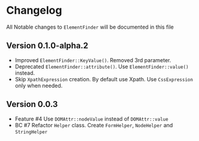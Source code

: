 # Changelog
All Notable changes to `ElementFinder` will be documented in this file

## Version 0.1.0-alpha.2
- Improved `ElementFinder::KeyValue()`. Removed 3rd parameter.
- Deprecated `ElementFinder::attribute()`. Use `ElementFinder::value()` instead.
- Skip `XpathExpression` creation. By default use Xpath. Use `CssExpression` only when needed.  

## Version 0.0.3
- Feature #4 Use `DOMAttr::nodeValue` instead of `DOMAttr::value`    
- BC #7 Refactor `Helper` class. Create `FormHelper`, `NodeHelper` and `StringHelper`    